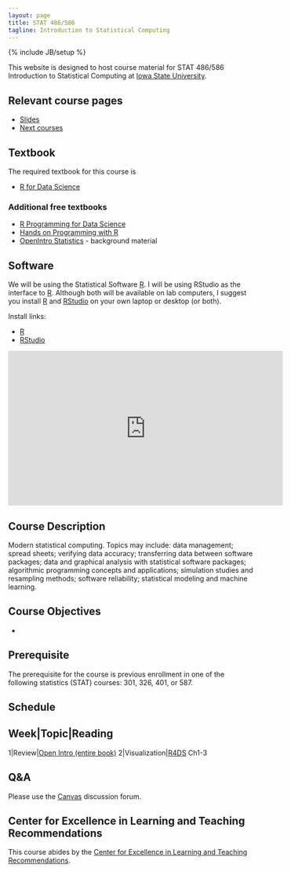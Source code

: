 ```yaml
---
layout: page
title: STAT 486/586
tagline: Introduction to Statistical Computing
---
```

{% include JB/setup %}

This website is designed to host course material for STAT 486/586 
Introduction to Statistical Computing at 
[Iowa State University](http://www.iastate.edu).


## Relevant course pages

- [Slides](slides)
- [Next courses](../next_courses.html)


## Textbook

The required textbook for this course is 

- [R for Data Science](http://r4ds.had.co.nz/)

### Additional free textbooks

- [R Programming for Data Science](https://bookdown.org/rdpeng/rprogdatascience/)
- [Hands on Programming with R](https://rstudio-education.github.io/hopr/)
- [OpenIntro Statistics](https://leanpub.com/openintro-statistics) - background material


## Software 

We will be using the Statistical Software [R](https://www.r-project.org/). 
I will be using RStudio as the interface to [R](https://www.r-project.org/). 
Although both will be available on lab computers, I suggest you install 
[R](https://www.r-project.org/) and [RStudio](https://www.rstudio.com/) 
on your own laptop or desktop (or both).

Install links:

- [R](https://mirror.las.iastate.edu/CRAN/)
- [RStudio](https://www.rstudio.com/products/rstudio/download/) 

<iframe width="560" height="315" src="https://www.youtube.com/embed/tgPuB-iNww0" title="YouTube video player" frameborder="0" allow="accelerometer; autoplay; clipboard-write; encrypted-media; gyroscope; picture-in-picture; web-share" allowfullscreen></iframe>




## Course Description

Modern statistical computing. Topics may include: data management; spread sheets; verifying data accuracy; transferring data between software packages; data and graphical analysis with statistical software packages; algorithmic programming concepts and applications; simulation studies and resampling methods; software reliability; statistical modeling and machine learning. 

## Course Objectives

- 

## Prerequisite

The prerequisite for the course is previous enrollment in one of the following
statistics (STAT) courses: 301, 326, 401, or 587.

## Schedule

Week|Topic|Reading
------------------
1|Review|[Open Intro (entire book)](https://www.openintro.org/book/os/)
2|Visualization|[R4DS](https://r4ds.had.co.nz/data-visualisation.html) Ch1-3


## Q&A

Please use the [Canvas](http://canvas.iastate.edu/) discussion forum. 


## Center for Excellence in Learning and Teaching Recommendations

This course abides by the [Center for Excellence in Learning and Teaching Recommendations](http://www.celt.iastate.edu/teaching/preparing-to-teach/recommended-iowa-state-university-syllabus-statements).

